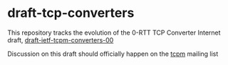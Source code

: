 # draft-tcp-converters


This repository tracks the evolution of the 0-RTT TCP Converter Internet draft, 
[draft-ietf-tcpm-converters-00](https://tools.ietf.org/html/draft-ietf-tcpm-converters)

Discussion on this draft should officially happen on the [tcpm](https://www.ietf.org/mailman/listinfo/tcpm) mailing list

